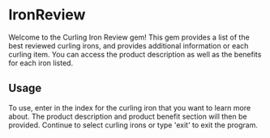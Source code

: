 # IronReview

Welcome to the Curling Iron Review gem! This gem provides a list of the best reviewed curling irons, and provides additional information or each curling item.  You can access the product description as well as the benefits for each iron listed.  


## Usage

To use, enter in the index for the curling iron that you want to learn more about.  The product description and product benefit section will then be provided.  Continue to select curling irons or type 'exit' to exit the program.  


